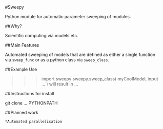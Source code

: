 #Sweepy

Python module for automatic parameter sweeping of modules.

##Why?

Scientific computing via models etc. 

##Main Features

Automated sweeping of models that are defined as either a single function via `sweep_func` or as a python class via `sweep_class`. 

##Example Use

>>> import sweepy
>>> sweepy.sweep_class( myCoolModel, input ... )
will result in ...

##Instructions for install

git clone ...
PYTHONPATH

##Planned work

	*Automated parallelisation
